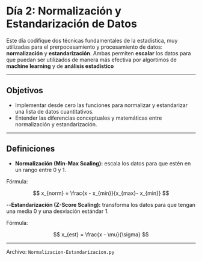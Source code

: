 # Día 2: Normalización y Estandarización de Datos

Este día codifique dos técnicas fundamentales de la estadística, muy utilizadas para el prerpocesamiento y procesamiento de datos: **normalización** y **estandarización**. Ambas permiten **escalar** los datos para que puedan ser utilizados de manera más efectiva por algortimos de **machine learning** y de **análisis estadístico**

--- 

## Objetivos

- Implementar desde cero las funciones para normalizar y estandarizar una lista de datos cuantitativos.
- Entender las diferencias conceptuales y matemáticas entre normalización y estandarización.

---

## Definiciones

- **Normalización (Min-Max Scaling):** escala los datos para que estén en un rango entre 0 y 1.

Fórmula:

$$
x_{norm} = \frac{x - x_{min}}{x_{max}- x_{min}}
$$

--**Estandarización (Z-Score Scaling):** transforma los datos para que tengan una media 0 y una desviación estándar 1.

Fórmula:

$$
x_{est} = \frac{x - \mu}{\sigma}
$$

---

Archivo: `Normalizacion-Estandarizacion.py`